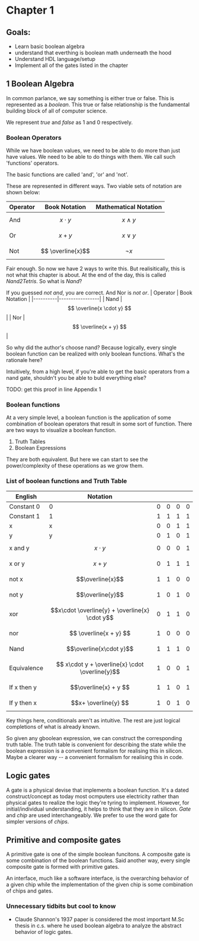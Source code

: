 # Chapter 1

## Goals:
- Learn basic boolean algebra
- understand that everthing is boolean math underneath the hood
- Understand HDL language/setup
- Implement all of the gates listed in the chapter

## 1 Boolean Algebra
In common parlance, we say something is either true or false. This is represented as a *boolean*. This true or false relationship is the fundamental building block of all of computer science.

We represent *true* and *false* as 1 and 0 respectively. 

### Boolean Operators
While we have boolean values, we need to be able to do more than just have values. We need to be able to do things with them. We call such 'functions' operators.

The basic functions are called 'and', 'or' and 'not'.

These are represented in different ways. Two viable sets of notation are shown below:

| Operator | Book Notation   | Mathematical Notation   |
|----------|-----------------|--------------------|
| And      | $$ x \cdot y $$ | $$ x \land y $$ |
| Or       | $$ x + y $$ |          $$ x \lor y $$          |
| Not      |  $$ \overline{x}$$               |      $$ \lnot x$$               |

Fair enough. So now we have 2 ways to write this. But realisitically, this is not what this chapter is about. At the end of the day, this is called *Nand2Tetris*. So what is *Nand*?

If you guessed *not and*, you are correct. And Nor is *not or*.
| Operator | Book Notation   |
|----------|-----------------|
| Nand      | $$ \overline{x \cdot y} $$ |
| Nor      | $$ \overline{x + y} $$ |

So why did the author's choose nand? Because logically, every single boolean function can be realized with only boolean functions. What's the rationale here? 

Intuitively, from a high level, if you're able to get the basic operators from a nand gate, shouldn't you be able to buld everything else?

TODO: get this proof in line Appendix 1

### Boolean functions
At a very simple level, a boolean function is the application of some combination of boolean operators that result in some sort of function. There are two ways to visualize a boolean function. 

1. Truth Tables
1. Boolean Expressions

They are both equivalent. But here we can start to see the power/complexity of these operations as we grow them.

### List of boolean functions and Truth Table

| English | Notation |   |   |   |   |
|---------|----------|---|---|---|---|
| Constant 0     |    0     | 0 | 0 | 0 | 0 |
| Constant 1       |    1     | 1 | 1 | 1 | 1 |
| x       |   x      | 0  | 0 | 1 | 1 |
| y       |   y      |  0 |  1 | 0 | 1  |
| x and y | $$ x \cdot y $$ | 0 | 0 | 0| 1|
| x or y | $$ x + y$$ | 0 | 1 | 1 | 1|
| not x| $$\overline{x}$$ | 1 | 1| 0|0|
| not y| $$\overline{y}$$ | 1 | 0| 1| 0|
|xor| $$x\cdot \overline{y} + \overline{x} \cdot y$$ | 0| 1 | 1 | 0 |
|nor | $$ \overline{x + y} $$ | 1 | 0 | 0| 0|
|Nand| $$\overline{x\cdot y}$$ | 1 | 1| 1| 0|
| Equivalence| $$ x\cdot y + \overline{x} \cdot \overline{y}$$| 1| 0 | 0| 1|
| If x then y| $$\overline{x} + y $$| 1 | 1 | 0| 1|
|If y then x | $$x+ \overline{y} $$ | 1 | 0| 1| 0|

Key things here, conditionals aren't as intuitive. The rest are just logical completions of what is already known.

So given any gboolean expression, we can construct the corresponding truth table. The truth table is convenient for describing the state while the boolean expression is a convenient formalism for realising this in silicon. Maybe a clearer way -- a convenient formalism for realising this in code.

## Logic gates
A gate is a physical devise that implements a boolean function. It's a dated construct/concept as today most ocmputers use electricity rather than physical gates to realize the logic they're tyring to implement. However, for initial/individual understanding, it helps to think that they are in silicon. *Gate* and *chip* are used interchangeably. We prefer to use the word gate for simpler versions of *chips*.

## Primitive and composite gates
A primitive gate is one of the simple boolean funcitons. A composite gate is some combination of the boolean functions. Said another way, every single composite gate is formed with primitive gates.

An interface, much like a software interface, is the overarching behavior of a given chip while the implementation of the given chip is some combination of chips and gates.

### Unnecessary tidbits but cool to know
- Claude Shannon's 1937 paper is considered the most important M.Sc thesis in c.s. where he used boolean algebra to analyze the abstract behavior of logic gates.
